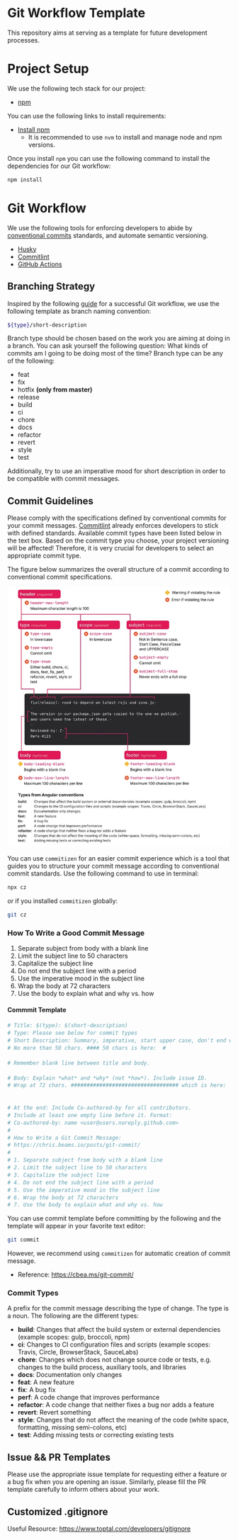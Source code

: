 # Git Workflow Template

This repository aims at serving as a template for future development processes.

# Project Setup

We use the following tech stack for our project:

- [npm](https://www.npmjs.com/)

You can use the following links to install requirements:
- [Install npm](https://docs.npmjs.com/downloading-and-installing-node-js-and-npm)
  - It is recommended to use `nvm` to install and manage node and npm versions.

Once you install `npm` you can use the following command to install the dependencies for our Git workflow:

```bash
npm install
```

# Git Workflow

We use the following tools for enforcing developers to abide by [conventional commits](https://www.conventionalcommits.org/en/v1.0.0/#specification) 
standards, and automate semantic versioning.

- [Husky](https://typicode.github.io/husky/)
- [Commitlint](https://conventional-changelog.github.io/commitlint/)
- [GitHub Actions](https://docs.github.com/en/actions)

## Branching Strategy

Inspired by the following [guide](https://nvie.com/posts/a-successful-git-branching-model/) for a successful Git workflow, 
we use the following template as branch naming convention:

```bash
${type}/short-description
```

Branch type should be chosen based on the work you are aiming at doing in a branch. You can ask yourself the following
question: What kinds of commits am I going to be doing most of the time?
Branch type can be any of the following:

- feat
- fix
- hotfix **(only from master)**
- release
- build
- ci
- chore
- docs
- refactor
- revert
- style
- test

Additionally, try to use an imperative mood for short description in order to be compatible with commit messages.

## Commit Guidelines

Please comply with the specifications defined by conventional commits for your commit messages. 
[Commitlint](https://github.com/conventional-changelog/commitlint) already enforces developers
to stick with defined standards. Available commit types have been listed below in the text box. Based on the commit type
you choose, your project versioning will be affected! Therefore, it is very crucial for developers to  select an 
appropriate commit type.

The figure below summarizes the overall structure of a commit according to conventional commit specifications.

![commits](./docs/images/commits.webp)

You can use `commitizen` for an easier commit experience which is a tool that guides you to structure your commit message
according to conventional commit standards. Use the following command to use in terminal:

```bash
npx cz
```

or if you installed `commitizen` globally:

```bash
git cz
```

### How To Write a Good Commit Message

1. Separate subject from body with a blank line
2. Limit the subject line to 50 characters
3. Capitalize the subject line
4. Do not end the subject line with a period
5. Use the imperative mood in the subject line
6. Wrap the body at 72 characters
7. Use the body to explain what and why vs. how

#### Commmit Template

```bash
# Title: $(type): $(short-description)
# Type: Please see below for commit types
# Short Description: Summary, imperative, start upper case, don't end with a period
# No more than 50 chars. #### 50 chars is here:  #

# Remember blank line between title and body.

# Body: Explain *what* and *why* (not *how*). Include issue ID.
# Wrap at 72 chars. ################################## which is here:  #


# At the end: Include Co-authored-by for all contributors. 
# Include at least one empty line before it. Format: 
# Co-authored-by: name <user@users.noreply.github.com>
#
# How to Write a Git Commit Message:
# https://chris.beams.io/posts/git-commit/
#
# 1. Separate subject from body with a blank line
# 2. Limit the subject line to 50 characters
# 3. Capitalize the subject line
# 4. Do not end the subject line with a period
# 5. Use the imperative mood in the subject line
# 6. Wrap the body at 72 characters
# 7. Use the body to explain what and why vs. how
```

You can use commit template before committing by the following and the template will appear in your favorite text editor:

```bash
git commit
```

However, we recommend using `commitizen` for automatic creation of commit message.

- Reference: https://cbea.ms/git-commit/


### Commit Types

A prefix for the commit message describing the type of change. The type is a noun. The following are the different types:

- **build**: Changes that affect the build system or external dependencies (example scopes: gulp, broccoli, npm)
- **ci**: Changes to CI configuration files and scripts (example scopes: Travis, Circle, BrowserStack, SauceLabs)
- **chore**: Changes which does not change source code or tests, e.g. changes to the build process, auxiliary tools, and libraries
- **docs**: Documentation only changes
- **feat**: A new feature 
- **fix**: A bug fix 
- **perf**: A code change that improves performance 
- **refactor**: A code change that neither fixes a bug nor adds a feature 
- **revert**: Revert something 
- **style**: Changes that do not affect the meaning of the code (white space, formatting, missing semi-colons, etc)
- **test**: Adding missing tests or correcting existing tests

## Issue && PR Templates

Please use the appropriate issue template for requesting either a feature or a bug fix when you are opening an issue.
Similarly, please fill the PR template carefully to inform others about your work.



## Customized .gitignore

Useful Resource: https://www.toptal.com/developers/gitignore